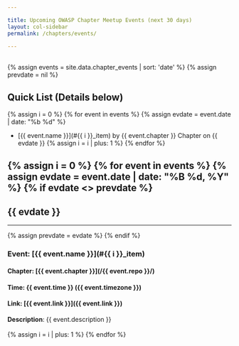```yaml
---

title: Upcoming OWASP Chapter Meetup Events (next 30 days)
layout: col-sidebar
permalink: /chapters/events/

---
```


<br>
{% assign events = site.data.chapter_events | sort: 'date' %}
{% assign prevdate = nil %}

<!-- Index list -->

## Quick List (Details below)
{% assign i = 0 %}
{% for event in events %}
  {% assign evdate = event.date | date: "%b %d" %}
  * [{{ event.name }}](#{{ i }}_item) by {{ event.chapter }} Chapter on {{ evdate }}
  {% assign i = i | plus: 1 %}
{% endfor %}

<!-- Full list -->
{% assign i = 0 %}
{% for event in events %}
{% assign evdate = event.date | date: "%B %d, %Y" %}
{% if evdate <> prevdate %}
---
## {{ evdate }}
---
{% assign prevdate = evdate %}
{% endif %}
### Event: [{{ event.name }}](#{{ i }}_item) 
#### Chapter: [{{ event.chapter }}](/{{ event.repo }}/)
#### Time: {{ event.time }} ({{ event.timezone }})
#### Link: [{{ event.link }}]({{ event.link }})
<div>
<strong>Description</strong>: {{ event.description }}
</div>
<br>
  {% assign i = i | plus: 1 %}
{% endfor %}

